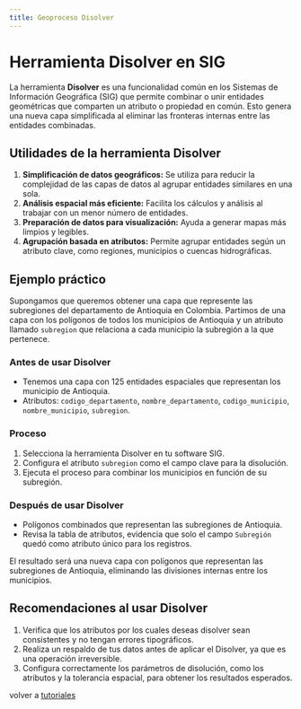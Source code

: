 ```yaml
---
title: Geoproceso Disolver
---
```


# Herramienta Disolver en SIG

La herramienta **Disolver** es una funcionalidad común en los Sistemas de Información Geográfica (SIG) que permite combinar o unir entidades geométricas que comparten un atributo o propiedad en común. Esto genera una nueva capa simplificada al eliminar las fronteras internas entre las entidades combinadas.

## Utilidades de la herramienta Disolver

1. **Simplificación de datos geográficos:** Se utiliza para reducir la complejidad de las capas de datos al agrupar entidades similares en una sola.
2. **Análisis espacial más eficiente:** Facilita los cálculos y análisis al trabajar con un menor número de entidades.
3. **Preparación de datos para visualización:** Ayuda a generar mapas más limpios y legibles.
4. **Agrupación basada en atributos:** Permite agrupar entidades según un atributo clave, como regiones, municipios o cuencas hidrográficas.

## Ejemplo práctico

Supongamos que queremos obtener una capa que represente las subregiones del departamento de Antioquia en Colombia. Partimos de una capa con los polígonos de todos los municipios de Antioquia y un atributo llamado `subregion` que relaciona a cada municipio la subregión a la que pertenece.

### Antes de usar Disolver
- Tenemos una capa con 125 entidades espaciales que representan los municipio de Antioquia.
- Atributos: `codigo_departamento`, `nombre_departamento`, `codigo_municipio`, `nombre_municipio`, `subregion`.

### Proceso
1. Selecciona la herramienta Disolver en tu software SIG.
2. Configura el atributo `subregion` como el campo clave para la disolución.
3. Ejecuta el proceso para combinar los municipios en función de su subregión.

### Después de usar Disolver
- Polígonos combinados que representan las subregiones de Antioquia.
- Revisa la tabla de atributos, evidencia que solo el campo `Subregión` quedó como atributo único para los registros.

El resultado será una nueva capa con polígonos que representan las subregiones de Antioquia, eliminando las divisiones internas entre los municipios.

## Recomendaciones al usar Disolver

1. Verifica que los atributos por los cuales deseas disolver sean consistentes y no tengan errores tipográficos.
2. Realiza un respaldo de tus datos antes de aplicar el Disolver, ya que es una operación irreversible.
3. Configura correctamente los parámetros de disolución, como los atributos y la tolerancia espacial, para obtener los resultados esperados.

volver a [tutoriales](/tutorial-sig/tutoriales)